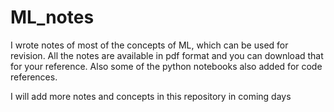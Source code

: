 # ML_notes
I wrote notes of most of the concepts of ML, which can be used for revision.
All the notes are available in pdf format and you can download that for your reference.
Also some of the python notebooks also added for code references.

I will add more notes and concepts in this repository in coming days
